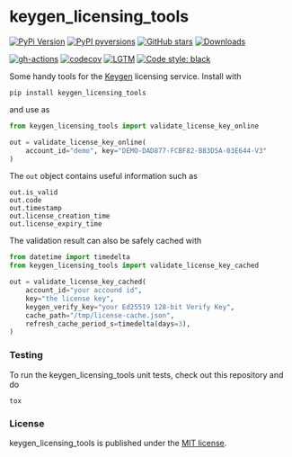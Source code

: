 # keygen_licensing_tools

[![PyPi Version](https://img.shields.io/pypi/v/keygen_licensing_tools.svg?style=flat-square)](https://pypi.org/project/keygen_licensing_tools/)
[![PyPI pyversions](https://img.shields.io/pypi/pyversions/keygen_licensing_tools.svg?style=flat-square)](https://pypi.org/project/keygen_licensing_tools/)
[![GitHub stars](https://img.shields.io/github/stars/nschloe/keygen_licensing_tools.svg?style=flat-square&logo=github&label=Stars&logoColor=white)](https://github.com/nschloe/keygen_licensing_tools)
[![Downloads](https://pepy.tech/badge/keygen_licensing_tools/month?style=flat-square)](https://pepy.tech/project/keygen_licensing_tools)

[![gh-actions](https://img.shields.io/github/workflow/status/nschloe/keygen_licensing_tools/ci?style=flat-square)](https://github.com/nschloe/keygen_licensing_tools/actions?query=workflow%3Aci)
[![codecov](https://img.shields.io/codecov/c/github/nschloe/keygen_licensing_tools.svg?style=flat-square)](https://codecov.io/gh/nschloe/keygen_licensing_tools)
[![LGTM](https://img.shields.io/lgtm/grade/python/github/nschloe/keygen_licensing_tools.svg?style=flat-square)](https://lgtm.com/projects/g/nschloe/keygen_licensing_tools)
[![Code style: black](https://img.shields.io/badge/code%20style-black-000000.svg?style=flat-square)](https://github.com/psf/black)

Some handy tools for the [Keygen](https://keygen.sh/) licensing service. Install with
```
pip install keygen_licensing_tools
```
and use as
```python
from keygen_licensing_tools import validate_license_key_online

out = validate_license_key_online(
    account_id="demo", key="DEMO-DAD877-FCBF82-B83D5A-03E644-V3"
)
```
The `out` object contains useful information such as
```
out.is_valid
out.code
out.timestamp
out.license_creation_time
out.license_expiry_time
```
The validation result can also be safely cached with
```python
from datetime import timedelta
from keygen_licensing_tools import validate_license_key_cached

out = validate_license_key_cached(
    account_id="your accound id",
    key="the license key",
    keygen_verify_key="your Ed25519 128-bit Verify Key",
    cache_path="/tmp/license-cache.json",
    refresh_cache_period_s=timedelta(days=3),
)
```


### Testing
To run the keygen_licensing_tools unit tests, check out this repository and do
```
tox
```

### License
keygen_licensing_tools is published under the [MIT
license](https://en.wikipedia.org/wiki/MIT_License).
